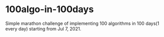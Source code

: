# 100algo-in-100days
Simple marathon challenge of implementing 100 algorithms in 100 days(1 every day) starting from Jul 7, 2021.

